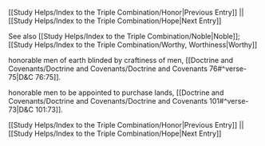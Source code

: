 [[Study Helps/Index to the Triple Combination/Honor|Previous Entry]]  ||  [[Study Helps/Index to the Triple Combination/Hope|Next Entry]]

 See also [[Study Helps/Index to the Triple Combination/Noble|Noble]]; [[Study Helps/Index to the Triple Combination/Worthy, Worthiness|Worthy]]

 honorable men of earth blinded by craftiness of men, [[Doctrine and Covenants/Doctrine and Covenants/Doctrine and Covenants 76#^verse-75|D&C 76:75]].

 honorable men to be appointed to purchase lands, [[Doctrine and Covenants/Doctrine and Covenants/Doctrine and Covenants 101#^verse-73|D&C 101:73]].

[[Study Helps/Index to the Triple Combination/Honor|Previous Entry]]  ||  [[Study Helps/Index to the Triple Combination/Hope|Next Entry]]